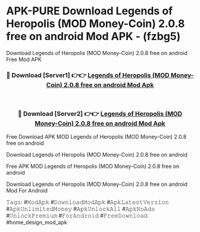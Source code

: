 # APK-PURE Download Legends of Heropolis (MOD Money-Coin) 2.0.8 free on android Mod APK - (fzbg5)
Download Legends of Heropolis (MOD Money-Coin) 2.0.8 free on android Free Mod APK

<div align="center">
<h3>🔴 Download [Server1] 👉👉 <a href="https://apk-comot.site?title=Legends_of_Heropolis_(MOD_Money-Coin)_2.0.8_free_on_android">Legends of Heropolis (MOD Money-Coin) 2.0.8 free on android Mod Apk</a></h3><br>

<h3>🔴 Download [Server2] 👉👉 <a href="https://apk-comot.site?title=Legends_of_Heropolis_(MOD_Money-Coin)_2.0.8_free_on_android">Legends of Heropolis (MOD Money-Coin) 2.0.8 free on android Mod Apk</a></h3>
</div>


Free Download APK MOD Legends of Heropolis (MOD Money-Coin) 2.0.8 free on android

Download Legends of Heropolis (MOD Money-Coin) 2.0.8 free on android 

Free APK MOD Legends of Heropolis (MOD Money-Coin) 2.0.8 free on android 

Download Legends of Heropolis (MOD Money-Coin) 2.0.8 free on android Mod For Android

𝚃𝚊𝚐𝚜: #𝙼𝚘𝚍𝙰𝚙𝚔 #𝙳𝚘𝚠𝚗𝚕𝚘𝚊𝚍𝙼𝚘𝚍𝙰𝚙𝚔 #𝙰𝚙𝚔𝙻𝚊𝚝𝚎𝚜𝚝𝚅𝚎𝚛𝚜𝚒𝚘𝚗 #𝙰𝚙𝚔𝚄𝚗𝚕𝚒𝚖𝚒𝚝𝚎𝚍𝙼𝚘𝚗𝚎𝚢 #𝙰𝚙𝚔𝚄𝚗𝚕𝚘𝚌𝚔𝙰𝚕𝚕 #𝙰𝚙𝚔𝙽𝚘𝙰𝚍𝚜 #𝚄𝚗𝚕𝚘𝚌𝚔𝙿𝚛𝚎𝚖𝚒𝚞𝚖 #𝙵𝚘𝚛𝙰𝚗𝚍𝚛𝚘𝚒𝚍 #𝙵𝚛𝚎𝚎𝙳𝚘𝚠𝚗𝚕𝚘𝚊𝚍 #home_design_mod_apk